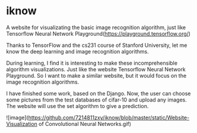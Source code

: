 # iknow
A website for visualizating the basic image recognition algorithm, just like Tensorflow Neural Network Playground(https://playground.tensorflow.org/)

Thanks to TensorFlow and the cs231 course of Stanford University, let me know the deep learning and image recognition algorithms.

During learning, I find it is interesting to make these incomprehensible algorithm visualizations. Just like the website Tensorflow Neural Network Playground. So I want to make a similar website, but it would focus on the image recognition algorithms.

I have finished some work, based on the Django. Now, the user can choose some pictures from the test databases of cifar-10 and upload any images. The website will use the set algorithm to give a prediction.

![image](https://github.com/7214811zxy/iknow/blob/master/static/Website-Visualization of Convolutional Neural Networks.gif)
